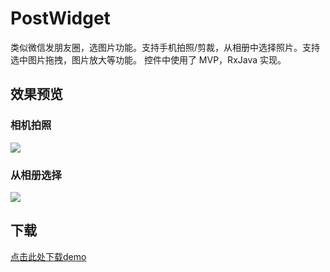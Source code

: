 # PostWidget
类似微信发朋友圈，选图片功能。支持手机拍照/剪裁，从相册中选择照片。支持选中图片拖拽，图片放大等功能。
控件中使用了 MVP，RxJava 实现。


## 效果预览
### 相机拍照
![](http://op6c410ta.bkt.clouddn.com/postWidget_video_01.gif)
### 从相册选择
![](http://op6c410ta.bkt.clouddn.com/postWidget_video_02.gif)

## 下载
[点击此处下载demo](http://op6c410ta.bkt.clouddn.com/postWidgetDemo.apk)
